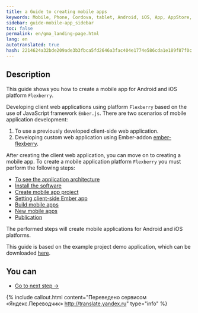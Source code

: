 ```yaml
--- 
title: a Guide to creating mobile apps 
keywords: Mobile, Phone, Cordova, tablet, Android, iOS, App, AppStore, play market 
sidebar: guide-mobile-app_sidebar 
toc: false 
permalink: en/gma_landing-page.html 
lang: en 
autotranslated: true 
hash: 2214624a32bde209ade3b3fbca5fd2646a3fac404e1774e586cda1e189f87f0c 
--- 
```


## Description 

This guide shows you how to create a mobile app for Android and iOS platform `Flexberry`. 

Developing client web applications using platform `Flexberry` based on the use of JavaScript framework `Ember.js`. There are two scenarios of mobile application development: 

1. To use a previously developed client-side web application. 
2. Developing custom web application using Ember-addon [ember-flexberry](https://flexberry.github.io/ru/ef3_landing_page.html). 

After creating the client web application, you can move on to creating a mobile app. 
To create a mobile application platform `Flexberry` you must perform the following steps: 

- [To see the application architecture](gms_architecture-mobile-app.html) 
- [Install the software](gma_po-mobile-app.html) 
- [Create mobile app project](gma_create-mobile-app.html) 
- [Setting client-side Ember app](gma_setting_ember-mobile-app.html) 
- [Build mobile apps](gma_build-mobile-app.html) 
- [New mobile apps](gma_launch-mobile-app.html) 
- [Publication](gma_publish-mobile-app.html) 

The performed steps will create mobile applications for Android and iOS platforms. 

This guide is based on the example project demo application, which can be downloaded [here](https://github.com/Flexberry/flexberry-cordova-ember-demo). 

## You can 

* [Go to next step ->](gms_architecture-mobile-app.html) 



{% include callout.html content="Переведено сервисом «Яндекс.Переводчик» <http://translate.yandex.ru>" type="info" %}